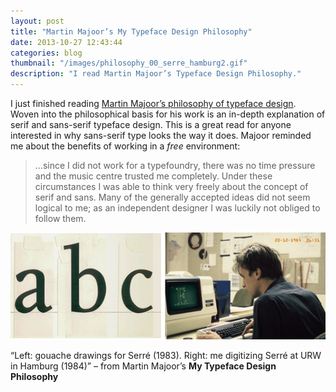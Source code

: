 ```yaml
---
layout: post
title: "Martin Majoor’s My Typeface Design Philosophy"
date: 2013-10-27 12:43:44
categories: blog
thumbnail: "/images/philosophy_00_serre_hamburg2.gif"
description: "I read Martin Majoor’s Typeface Design Philosophy."
---
```


I just finished reading [Martin Majoor’s philosophy of typeface design](http://martinmajoor.com/6_my_philosophy.html). Woven into the philosophical basis for his work is an in-depth explanation of serif and sans-serif typeface design. This is a great read for anyone interested in why sans-serif type looks the way it does. Majoor reminded me about the benefits of working in a *free* environment:

> …since I did not work for a typefoundry, there was no time pressure and the music centre trusted me completely. Under these circumstances I was able to think very freely about the concept of serif and sans. Many of the generally accepted ideas did not seem logical to me; as an independent designer I was luckily not obliged to follow them.

<img src="/images/philosophy_00_serre_hamburg2.gif" alt="An image from Martin Majoor’s My Typeface Design Philosophy" />
<p class="image-caption">“Left: gouache drawings for Serré (1983).   Right: me digitizing Serré at URW in Hamburg (1984)” – from Martin Majoor’s <strong>My Typeface Design Philosophy</strong></p>